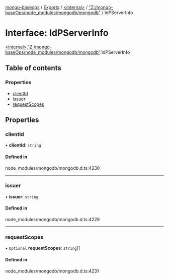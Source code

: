 [mongo-baseops](../README.md) / [Exports](../modules.md) / [\<internal\>](../modules/internal_.md) / ["Z:/mongo-baseOps/node\_modules/mongodb/mongodb"](../modules/internal_._Z__mongo_baseOps_node_modules_mongodb_mongodb_.md) / IdPServerInfo

# Interface: IdPServerInfo

[\<internal\>](../modules/internal_.md).["Z:/mongo-baseOps/node\_modules/mongodb/mongodb"](../modules/internal_._Z__mongo_baseOps_node_modules_mongodb_mongodb_.md).IdPServerInfo

## Table of contents

### Properties

- [clientId](internal_._Z__mongo_baseOps_node_modules_mongodb_mongodb_.IdPServerInfo.md#clientid)
- [issuer](internal_._Z__mongo_baseOps_node_modules_mongodb_mongodb_.IdPServerInfo.md#issuer)
- [requestScopes](internal_._Z__mongo_baseOps_node_modules_mongodb_mongodb_.IdPServerInfo.md#requestscopes)

## Properties

### clientId

• **clientId**: `string`

#### Defined in

node_modules/mongodb/mongodb.d.ts:4230

___

### issuer

• **issuer**: `string`

#### Defined in

node_modules/mongodb/mongodb.d.ts:4229

___

### requestScopes

• `Optional` **requestScopes**: `string`[]

#### Defined in

node_modules/mongodb/mongodb.d.ts:4231
